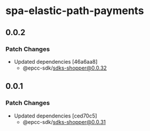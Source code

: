 # spa-elastic-path-payments

## 0.0.2

### Patch Changes

- Updated dependencies [46a6aa8]
  - @epcc-sdk/sdks-shopper@0.0.32

## 0.0.1

### Patch Changes

- Updated dependencies [ced70c5]
  - @epcc-sdk/sdks-shopper@0.0.31
